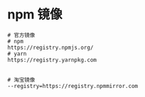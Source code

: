 # npm 镜像

```shell
# 官方镜像
# npm
https://registry.npmjs.org/
# yarn
https://registry.yarnpkg.com


# 淘宝镜像
--registry=https://registry.npmmirror.com
```
